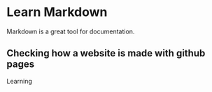 # Learn Markdown
Markdown is a great tool for documentation.  
## Checking how a website is made with github pages  
Learning
